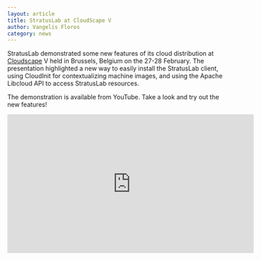 ```yaml
---
layout: article
title: StratusLab at CloudScape V
author: Vangelis Floros
category: news
---
```


StratusLab demonstrated some new features of its cloud distribution at
[Cloudscape][cloudscape] V held in Brussels, Belgium on the 27-28
February.  The presentation highlighted a new way to easily install
the StratusLab client, using CloudInit for contextualizing machine
images, and using the Apache Libcloud API to access StratusLab
resources.

The demonstration is available from YouTube.  Take a look and try out
the new features!

<div class="leftColumn">
<div class="video-container">
  <iframe width="560" height="315"
          src="http://www.youtube.com/embed/76zeUZysLcc"
          frameborder="0"
          allowfullscreen="1"></iframe>
</div>
</div>


[cloudscape]: http://www.cloudscapeseries.eu/
